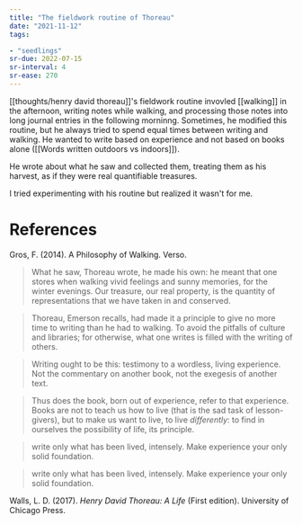 ```yaml
---
title: "The fieldwork routine of Thoreau"
date: "2021-11-12"
tags:

- "seedlings"
sr-due: 2022-07-15
sr-interval: 4
sr-ease: 270
---
```


[[thoughts/henry david thoreau]]'s fieldwork routine invovled [[walking]] in the afternoon, writing notes while walking, and processing those notes into long journal entries in the following morninng. Sometimes, he modified this routine, but he always tried to spend equal times between writing and walking. He wanted to write based on experience and not based on books alone ([[Words written outdoors vs indoors]]).

He wrote about what he saw and collected them, treating them as his harvest, as if they were real quantifiable treasures.

I tried experimenting with his routine but realized it wasn't for me.

# References

Gros, F. (2014). A Philosophy of Walking. Verso.

> What he saw, Thoreau wrote, he made his own: he meant that one stores when walking vivid feelings and sunny memories, for the winter evenings. Our treasure, our real property, is the quantity of representations that we have taken in and conserved.

> Thoreau, Emerson recalls, had made it a principle to give no more time to writing than he had to walking. To avoid the pitfalls of culture and libraries; for otherwise, what one writes is filled with the writing of others.

> Writing ought to be this: testimony to a wordless, living experience. Not the commentary on another book, not the exegesis of another text.

> Thus does the book, born out of experience, refer to that experience. Books are not to teach us how to live (that is the sad task of lesson-givers), but to make us want to live, to live *differently*: to find in ourselves the possibility of life, its principle.

> write only what has been lived, intensely. Make experience your only solid foundation.

> write only what has been lived, intensely. Make experience your only solid foundation.

Walls, L. D. (2017). *Henry David Thoreau: A Life* (First edition). University of Chicago Press.
